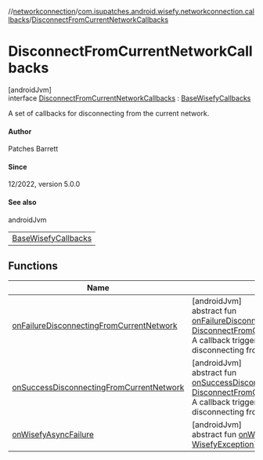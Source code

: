 //[networkconnection](../../../index.md)/[com.isupatches.android.wisefy.networkconnection.callbacks](../index.md)/[DisconnectFromCurrentNetworkCallbacks](index.md)

# DisconnectFromCurrentNetworkCallbacks

[androidJvm]\
interface [DisconnectFromCurrentNetworkCallbacks](index.md) : [BaseWisefyCallbacks](../../../../core/core/com.isupatches.android.wisefy.core.base/-base-wisefy-callbacks/index.md)

A set of callbacks for disconnecting from the current network.

#### Author

Patches Barrett

#### Since

12/2022, version 5.0.0

#### See also

androidJvm

| |
|---|
| [BaseWisefyCallbacks](../../../../core/core/com.isupatches.android.wisefy.core.base/-base-wisefy-callbacks/index.md) |

## Functions

| Name | Summary |
|---|---|
| [onFailureDisconnectingFromCurrentNetwork](on-failure-disconnecting-from-current-network.md) | [androidJvm]<br>abstract fun [onFailureDisconnectingFromCurrentNetwork](on-failure-disconnecting-from-current-network.md)(result: [DisconnectFromCurrentNetworkResult.Failure](../../com.isupatches.android.wisefy.networkconnection.entities/-disconnect-from-current-network-result/-failure/index.md))<br>A callback triggered when there is a failure disconnecting from the current network. |
| [onSuccessDisconnectingFromCurrentNetwork](on-success-disconnecting-from-current-network.md) | [androidJvm]<br>abstract fun [onSuccessDisconnectingFromCurrentNetwork](on-success-disconnecting-from-current-network.md)(result: [DisconnectFromCurrentNetworkResult.Success](../../com.isupatches.android.wisefy.networkconnection.entities/-disconnect-from-current-network-result/-success/index.md))<br>A callback triggered when there is a success while disconnecting from the current network. |
| [onWisefyAsyncFailure](index.md#-2014443064%2FFunctions%2F1257109763) | [androidJvm]<br>abstract fun [onWisefyAsyncFailure](index.md#-2014443064%2FFunctions%2F1257109763)(exception: [WisefyException](../../../../core/core/com.isupatches.android.wisefy.core.exceptions/-wisefy-exception/index.md)) |
